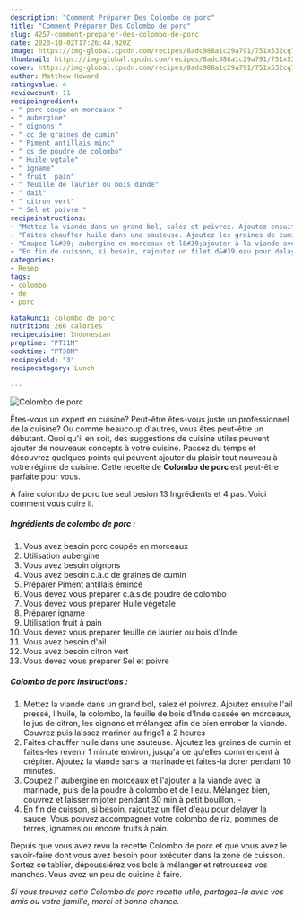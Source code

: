 ```yaml
---
description: "Comment Préparer Des Colombo de porc"
title: "Comment Préparer Des Colombo de porc"
slug: 4257-comment-preparer-des-colombo-de-porc
date: 2020-10-02T17:26:44.920Z
image: https://img-global.cpcdn.com/recipes/8adc988a1c29a791/751x532cq70/colombo-de-porc-photo-principale-de-la-recette.jpg
thumbnail: https://img-global.cpcdn.com/recipes/8adc988a1c29a791/751x532cq70/colombo-de-porc-photo-principale-de-la-recette.jpg
cover: https://img-global.cpcdn.com/recipes/8adc988a1c29a791/751x532cq70/colombo-de-porc-photo-principale-de-la-recette.jpg
author: Matthew Howard
ratingvalue: 4
reviewcount: 11
recipeingredient:
- " porc coupe en morceaux "
- " aubergine"
- " oignons "
- " cc de graines de cumin"
- " Piment antillais minc"
- " cs de poudre de colombo"
- " Huile vgtale"
- " igname"
- " fruit  pain"
- " feuille de laurier ou bois dInde"
- " dail"
- " citron vert"
- " Sel et poivre "
recipeinstructions:
- "Mettez la viande dans un grand bol, salez et poivrez. Ajoutez ensuite l&#39;ail pressé, l&#39;huile, le colombo, la feuille de bois d&#39;Inde cassée en morceaux, le jus de citron, les oignons et mélangez afin de bien enrober la viande. Couvrez puis laissez mariner au frigo1 à 2 heures"
- "Faites chauffer huile dans une sauteuse. Ajoutez les graines de cumin et faites-les revenir 1 minute environ, jusqu&#39;à ce qu&#39;elles commencent à crépiter. Ajoutez la viande sans la marinade et faites-la dorer pendant 10 minutes. ⁣"
- "Coupez l&#39; aubergine en morceaux et l&#39;ajouter à la viande avec la marinade, puis de la poudre à colombo et de l&#39;eau. Mélangez bien, couvrez et laisser mijoter pendant 30 min à petit bouillon.⁣ ⁣"
- "En fin de cuisson, si besoin, rajoutez un filet d&#39;eau pour delayer la sauce. Vous pouvez accompagner votre colombo de riz, pommes de terres, ignames ou encore fruits à pain.⁣"
categories:
- Resep
tags:
- colombo
- de
- porc

katakunci: colombo de porc 
nutrition: 266 calories
recipecuisine: Indonesian
preptime: "PT11M"
cooktime: "PT38M"
recipeyield: "3"
recipecategory: Lunch

---
```



![Colombo de porc](https://img-global.cpcdn.com/recipes/8adc988a1c29a791/751x532cq70/colombo-de-porc-photo-principale-de-la-recette.jpg)

Êtes-vous un expert en cuisine? Peut-être êtes-vous juste un professionnel de la cuisine? Ou comme beaucoup d'autres, vous êtes peut-être un débutant. Quoi qu'il en soit, des suggestions de cuisine utiles peuvent ajouter de nouveaux concepts à votre cuisine. Passez du temps et découvrez quelques points qui peuvent ajouter du plaisir tout nouveau à votre régime de cuisine. Cette recette de <strong> Colombo de porc </strong> est peut-être parfaite pour vous.

<!--inarticleads1-->

À faire colombo de porc tue seul besion 13 Ingrédients et 4 pas. Voici comment vous cuire il.

##### Ingrédients de colombo de porc :

1. Vous avez besoin  porc coupée en morceaux ⁣
1. Utilisation  aubergine⁣
1. Vous avez besoin  oignons ⁣
1. Vous avez besoin  c.à.c de graines de cumin⁣
1. Préparer  Piment antillais émincé⁣
1. Vous devez vous préparer  c.à.s de poudre de colombo⁣
1. Vous devez vous préparer  Huile végétale⁣
1. Préparer  igname⁣
1. Utilisation  fruit à pain⁣
1. Vous devez vous préparer  feuille de laurier ou bois d&#39;Inde⁣
1. Vous avez besoin  d&#39;ail⁣
1. Vous avez besoin  citron vert⁣
1. Vous devez vous préparer  Sel et poivre ⁣




<!--inarticleads2-->

##### Colombo de porc instructions :

1. Mettez la viande dans un grand bol, salez et poivrez. Ajoutez ensuite l&#39;ail pressé, l&#39;huile, le colombo, la feuille de bois d&#39;Inde cassée en morceaux, le jus de citron, les oignons et mélangez afin de bien enrober la viande. Couvrez puis laissez mariner au frigo1 à 2 heures
1. Faites chauffer huile dans une sauteuse. Ajoutez les graines de cumin et faites-les revenir 1 minute environ, jusqu&#39;à ce qu&#39;elles commencent à crépiter. Ajoutez la viande sans la marinade et faites-la dorer pendant 10 minutes. ⁣
1. Coupez l&#39; aubergine en morceaux et l&#39;ajouter à la viande avec la marinade, puis de la poudre à colombo et de l&#39;eau. Mélangez bien, couvrez et laisser mijoter pendant 30 min à petit bouillon.⁣ - ⁣
1. En fin de cuisson, si besoin, rajoutez un filet d&#39;eau pour delayer la sauce. Vous pouvez accompagner votre colombo de riz, pommes de terres, ignames ou encore fruits à pain.⁣




<!--inarticleads1-->

<p>
Depuis que vous avez revu la recette Colombo de porc et que vous avez le savoir-faire dont vous avez besoin pour exécuter dans la zone de cuisson. Sortez ce tablier, dépoussiérez vos bols à mélanger et retroussez vos manches. Vous avez un peu de cuisine à faire.
</p>

<p>
<i>Si vous trouvez cette Colombo de porc recette utile, partagez-la avec vos amis ou votre famille, merci et bonne chance.</i>
</p>
